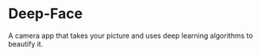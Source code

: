 # Deep-Face

A camera app that takes your picture and uses deep learning algorithms to beautify it.
